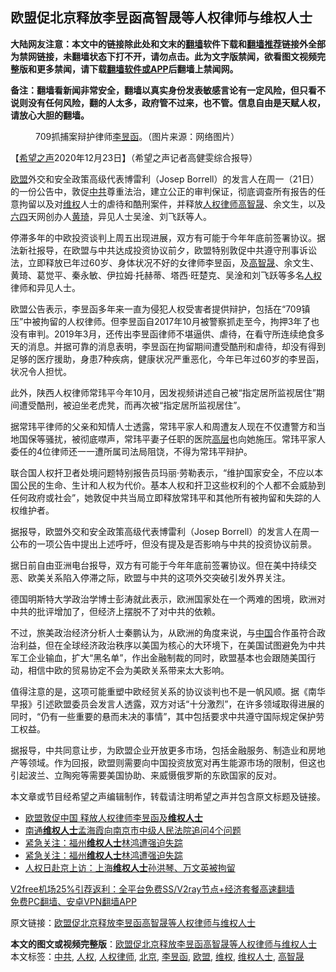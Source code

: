  <h2>欧盟促北京释放李昱函高智晟等人权律师与维权人士</h2> <p class="notice"><b>大陆网友注意：本文中的链接除此处和文末的<a href="https://github.com/bannedbook/fanqiang" >翻墙</a>软件下载和<a href="https://github.com/killgcd/justmysocks/blob/master/README.md">翻墙推荐</a>链接外全部为禁网链接，未翻墙状态下打不开，请勿点击。此为文字版禁闻，欲看图文视频完整版和更多禁闻，请下载<a href="https://github.com/bannedbook/fanqiang">翻墙软件或APP</a>后翻墙上禁闻网。</p><p>备注：翻墙看新闻非常安全，翻墙以真实身份发表敏感言论有一定风险，但只看不说则没有任何风险，翻的人太多，政府管不过来，也不管。信息自由是天赋人权，请放心大胆的翻墙。</b></p>  <div class="entry"> <figure><figcaption>709抓捕案辩护律师<a href="https://www.bannedbook.org/bnews/tag/%e6%9d%8e%e6%98%b1%e5%87%bd/" class="st_tag internal_tag" rel="tag" title="标签 李昱函 下的日志">李昱函</a>。（图片来源：网络图片）</figcaption></figure> <p>【<span class='wp_keywordlink_affiliate'><a href="https://www.soundofhope.org" title="希望之声" target="_blank">希望之声</a></span>2020年12月23日】（希望之声记者高健雯综合报导）</p> <p><a href="https://www.bannedbook.org/bnews/tag/%e6%ac%a7%e7%9b%9f/" class="st_tag internal_tag" rel="tag" title="标签 欧盟 下的日志">欧盟</a>外交和安全政策高级代表博雷利（Josep Borrell）的发言人在周一（21日）的一份公告中，敦促<a href="https://www.bannedbook.org/bnews/tag/%e4%b8%ad%e5%85%b1/" class="st_tag internal_tag" rel="tag" title="标签 中共 下的日志">中共</a>尊重法治，建立公正的审判保证，彻底调查所有报告的任意拘留以及对<span class='wp_keywordlink_affiliate'><a href="https://www.bannedbook.org/bnews/weiquan/" title="维权" target="_blank">维权</a></span>人士的虐待和酷刑案件，并释放<a href="https://www.bannedbook.org/bnews/tag/%e4%ba%ba%e6%9d%83%e5%be%8b%e5%b8%88/" class="st_tag internal_tag" rel="tag" title="标签 人权律师 下的日志">人权律师</a><span class='wp_keywordlink'><a href="https://www.bannedbook.org/forum10/topic379.html" title="高智晟" target="_blank">高智晟</a></span>、余文生，以及<span class='wp_keywordlink'><a href="https://www.bannedbook.org/forum2/topic2509.html" title="《中国六四真相》" target="_blank">六四</a></span>天网创办人<span class='wp_keywordlink'><a href="https://www.bannedbook.org/forum10/topic200.html" title="黄琦" target="_blank">黄琦</a></span>，异见人士吴淦、刘飞跃等人。</p> <p>停滞多年的中欧投资谈判上周五出现进展，双方有可能于今年年底前签署协议。据法新社报导，在欧盟与中共达成投资协议前夕，欧盟特别敦促中共遵守刑事诉讼法，立即释放已年过60岁、身体状况不好的女律师李昱函，及<a href="https://www.bannedbook.org/bnews/tag/%e9%ab%98%e6%99%ba%e6%99%9f/" class="st_tag internal_tag" rel="tag" title="标签 高智晟 下的日志">高智晟</a>、余文生、黄琦、葛觉平、秦永敏、伊拉姆·托赫蒂、塔西·旺楚克、吴淦和刘飞跃等多名<a href="https://www.bannedbook.org/bnews/tag/%e4%ba%ba%e6%9d%83/" class="st_tag internal_tag" rel="tag" title="标签 人权 下的日志">人权</a>律师和异见人士。</p>  <p>欧盟公告表示，李昱函多年来一直为侵犯人权受害者提供辩护，包括在“709镇压”中被拘留的人权律师。但李昱函自2017年10月被警察抓走至今，拘押3年了也没有审判。2019年3月，还传出李昱函律师不堪逼供、虐待，在看守所连续绝食多天的消息。并据可靠的消息表明，李昱函在拘留期间遭受酷刑和虐待，却没有得到足够的医疗援助，身患7种疾病，健康状况严重恶化，今年已年过60岁的李昱函，状况令人担忧。</p> <p>此外，陕西人权律师常玮平今年10月，因发视频讲述自己被“指定居所监视居住”期间遭受酷刑，被迫坐老虎凳，而再次被“指定居所监视居住”。</p> <p>据常玮平律师的父亲和知情人士透露，常玮平家人和周遭友人现在不仅遭警方和当地国保等骚扰，被彻底噤声，常玮平妻子任职的医院<span class='wp_keywordlink_affiliate'><a href="https://www.bannedbook.org/bnews/ccpdope/" title="中共高层内幕" target="_blank">高层</a></span>也向她施压。常玮平家人委任的4位律师还一一遭所属司法局阻饶，不得为常玮平辩护。</p>  <p>联合国人权扞卫者处境问题特别报告员玛丽·劳勒表示，“维护国家安全，不应以本国公民的生命、生计和人权为代价。基本人权和扞卫这些权利的个人都不会威胁到任何政府或社会”，她敦促中共当局立即释放常玮平和其他所有被拘留和失踪的人权维护者。</p> <p>据报导，欧盟外交和安全政策高级代表博雷利（Josep Borrell）的发言人在周一公布的一项公告中提出上述呼吁，但没有提及是否影响与中共的投资协议前景。</p> <p>据日前自由亚洲电台报导，双方有可能于今年年底前签署协议。但在美中持续交恶、欧美关系陷入停滞之际，欧盟与中共的这项外交突破引发外界关注。</p>  <p>德国明斯特大学政治学博士彭涛就此表示，欧洲国家处在一个两难的困境，欧洲对中共的批评增加了，但经济上摆脱不了对中共的依赖。</p> <p>不过，旅美政治经济分析人士秦鹏认为，从欧洲的角度来说，与<span class='wp_keywordlink_affiliate'><a href="https://www.bannedbook.org/" title="中国" target="_blank">中国</a></span>合作虽符合政治利益，但在全球经济政治秩序以美国为核心的大环境下，在美国试图避免为中共军工企业输血，扩大“黑名单”，作出金融制裁的同时，欧盟基本也会跟随美国行动，相信中欧的贸易协定不会为美欧关系带来太大影响。</p> <p>值得注意的是，这项可能重塑中欧经贸关系的协议谈判也不是一帆风顺。据《南华早报》引述欧盟委员会发言人透露，双方对话“十分激烈”，在许多领域取得进展的同时，“仍有一些重要的悬而未决的事情”，其中包括要求中共遵守国际规定保护劳工权益。</p>  <p>据报导，中共同意让步，为欧盟企业开放更多市场，包括金融服务、制造业和房地产等领域。作为回报，欧盟则需要向中国投资放宽对再生能源市场的限制，但这也引起波兰、立陶宛等需要美国协助、来威慑俄罗斯的东欧国家的反对。</p> <p>本文章或节目经希望之声编辑制作，转载请注明希望之声并包含原文标题及链接。</p> <ul class='op-related-articles' title='相关阅读'> <li><a href='https://www.bannedbook.org/bnews/headline/20201222/1452451.html' target='_blank'>欧盟敦促中国 释放人权律师李昱函及<b>维权人士</b></a></li> <li><a href='https://www.bannedbook.org/bnews/weiquan/20201220/1451738.html' target='_blank'>南通<b>维权人士</b>孟海霞向南京市中级人民法院追问4个问题</a></li> <li><a href='https://www.bannedbook.org/bnews/baitai/20201219/1450891.html' target='_blank'>紧急关注：福州<b>维权人士</b>林鸿遭强迫失踪</a></li> <li><a href='https://www.bannedbook.org/bnews/weiquan/20201218/1450549.html' target='_blank'>紧急关注&#65306;福州<b>维权人士</b>林鸿遭强迫失踪</a></li> <li><a href='https://www.bannedbook.org/bnews/headline/20201218/1449969.html' target='_blank'>人权日赴京上访：上海<b>维权人士</b>孙洪琴、万文英被拘留</a></li> </ul> <p class="texttj"> <a href="https://www.bannedbook.org/forum23/topic22702.html" target="_blank">V2free机场25%引荐返利：全平台免费SS/V2ray节点+经济套餐高速翻墙</a><br/> <a href="https://github.com/bannedbook/fanqiang/wiki/%E7%A6%81%E9%97%BB%E7%BD%91%E5%AE%89%E5%8D%93%E7%BF%BB%E5%A2%99%E6%96%B0%E9%97%BBAPP" target="_blank">免费PC翻墙、安卓VPN翻墙APP</a></p><p>原文链接：<a class="src_link"  href="https://www.soundofhope.org/post/456493" target="_blank">欧盟促北京释放李昱函高智晟等人权律师与维权人士</a></p><a name='sharetosocial'></a>       <div><b>本文的图文或视频完整版</b>：<a href='https://www.bannedbook.org/bnews/comments/20201223/1453488.html'>欧盟促北京释放李昱函高智晟等人权律师与维权人士</a></div>  </div><!--END ENTRY--> <div class="postfooter"> <div>本文标签：<a href="https://www.bannedbook.org/bnews/tag/%e4%b8%ad%e5%85%b1/" rel="tag">中共</a>, <a href="https://www.bannedbook.org/bnews/tag/%e4%ba%ba%e6%9d%83/" rel="tag">人权</a>, <a href="https://www.bannedbook.org/bnews/tag/%e4%ba%ba%e6%9d%83%e5%be%8b%e5%b8%88/" rel="tag">人权律师</a>, <a href="https://www.bannedbook.org/bnews/tag/%e5%8c%97%e4%ba%ac/" rel="tag">北京</a>, <a href="https://www.bannedbook.org/bnews/tag/%e6%9d%8e%e6%98%b1%e5%87%bd/" rel="tag">李昱函</a>, <a href="https://www.bannedbook.org/bnews/tag/%e6%ac%a7%e7%9b%9f/" rel="tag">欧盟</a>, <a href="https://www.bannedbook.org/bnews/tag/%E7%BB%B4%E6%9D%83/" rel="tag">维权</a>, <a href="https://www.bannedbook.org/bnews/tag/%e7%bb%b4%e6%9d%83%e4%ba%ba%e5%a3%ab/" rel="tag">维权人士</a>, <a href="https://www.bannedbook.org/bnews/tag/%e9%ab%98%e6%99%ba%e6%99%9f/" rel="tag">高智晟</a></div>  </div><!--END POSTFOOTER--> 